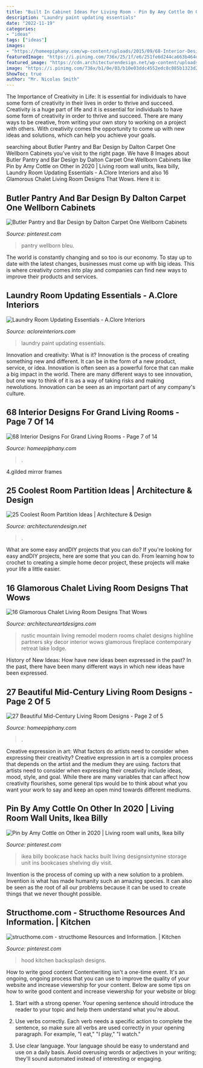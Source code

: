 ```yaml
---
title: "Built In Cabinet Ideas For Living Room - Pin By Amy Cottle On Other In 2020"
description: "Laundry paint updating essentials"
date: "2022-11-19"
categories:
- "ideas"
tags: ["ideas"]
images:
- "https://homeepiphany.com/wp-content/uploads/2015/09/68-Interior-Designs-For-Grand-Living-Rooms-33.jpg"
featuredImage: "https://i.pinimg.com/736x/25/1f/e6/251fe6d244ca663b464d3966ad6eb944.jpg"
featured_image: "https://cdn.architecturendesign.net/wp-content/uploads/2014/08/3137.jpg"
image: "https://i.pinimg.com/736x/b1/0e/03/b10e03ddc4552edc8c085b1323d2ed02.jpg"
ShowToc: true
author: "Mr. Nicolas Smith"
---
```



The Importance of Creativity in Life: It is essential for individuals to have some form of creativity in their lives in order to thrive and succeed.
Creativity is a huge part of life and it is essential for individuals to have some form of creativity in order to thrive and succeed. There are many ways to be creative, from writing your own story to working on a project with others. With creativity comes the opportunity to come up with new ideas and solutions, which can help you achieve your goals.

	

		
searching about Butler Pantry and Bar Design by Dalton Carpet One Wellborn Cabinets you've visit to the right page. We have 8 Images about Butler Pantry and Bar Design by Dalton Carpet One Wellborn Cabinets like Pin by Amy Cottle on Other in 2020 | Living room wall units, Ikea billy, Laundry Room Updating Essentials - A.Clore Interiors and also 16 Glamorous Chalet Living Room Designs That Wows. Here it is:
		
    
## Butler Pantry And Bar Design By Dalton Carpet One Wellborn Cabinets

<img loading=lazy src="https://i.pinimg.com/736x/25/1f/e6/251fe6d244ca663b464d3966ad6eb944.jpg" onerror="this.onerror=null;this.src='https://tse3.mm.bing.net/th?id=OIP.OTmCVsAz7MsWo1ZCmxOmnQHaOD&amp;pid=15.1';" alt="Butler Pantry and Bar Design by Dalton Carpet One Wellborn Cabinets">

_Source: pinterest.com_

>pantry wellborn bleu. 

	

The world is constantly changing and so too is our economy. To stay up to date with the latest changes, businesses must come up with big ideas. This is where creativity comes into play and companies can find new ways to improve their products and services.

    
## Laundry Room Updating Essentials - A.Clore Interiors

<img loading=lazy src="http://acloreinteriors.com/wp-content/uploads/2016/05/ad1dd2c9f3301b999b3bea173d64686e.jpg" onerror="this.onerror=null;this.src='https://tse3.mm.bing.net/th?id=OIP.msJime9lj5jUZ95Pp-oqSAHaJ4&amp;pid=15.1';" alt="Laundry Room Updating Essentials - A.Clore Interiors">

_Source: acloreinteriors.com_

>laundry paint updating essentials. 

	

Innovation and creativity: What is it?
Innovation is the process of creating something new and different. It can be in the form of a new product, service, or idea. Innovation is often seen as a powerful force that can make a big impact in the world. There are many different ways to see innovation, but one way to think of it is as a way of taking risks and making newolutions. Innovation can be seen as an important part of any company's culture.

    
## 68 Interior Designs For Grand Living Rooms - Page 7 Of 14

<img loading=lazy src="https://homeepiphany.com/wp-content/uploads/2015/09/68-Interior-Designs-For-Grand-Living-Rooms-33.jpg" onerror="this.onerror=null;this.src='https://tse3.mm.bing.net/th?id=OIP.M932Zhaf8WyIkucRDMigjQHaE7&amp;pid=15.1';" alt="68 Interior Designs For Grand Living Rooms - Page 7 of 14">

_Source: homeepiphany.com_

>. 

	

4.gilded mirror frames

    
## 25 Coolest Room Partition Ideas | Architecture &amp; Design

<img loading=lazy src="https://cdn.architecturendesign.net/wp-content/uploads/2014/08/3137.jpg" onerror="this.onerror=null;this.src='https://tse4.mm.bing.net/th?id=OIP.0U4_h8rUDRzr4zKdHGWjhgHaLK&amp;pid=15.1';" alt="25 Coolest Room Partition Ideas | Architecture &amp; Design">

_Source: architecturendesign.net_

>. 

	

What are some easy andDIY projects that you can do?
If you're looking for easy andDIY projects, here are some that you can do. From learning how to crochet to creating a simple home decor project, these projects will make your life a little easier.

    
## 16 Glamorous Chalet Living Room Designs That Wows

<img loading=lazy src="https://www.architectureartdesigns.com/wp-content/uploads/2016/11/8-4-630x616.jpg" onerror="this.onerror=null;this.src='https://tse1.mm.bing.net/th?id=OIP.raPBksbRCfUQeXo-xk5WGgHaHP&amp;pid=15.1';" alt="16 Glamorous Chalet Living Room Designs That Wows">

_Source: architectureartdesigns.com_

>rustic mountain living remodel modern rooms chalet designs highline partners sky decor interior wows glamorous fireplace contemporary retreat lake lodge. 

	

History of New Ideas: How have new ideas been expressed in the past?
In the past, there have been many different ways in which new ideas have been expressed.

    
## 27 Beautiful Mid-Century Living Room Designs - Page 2 Of 5

<img loading=lazy src="https://www.homeepiphany.com/wp-content/uploads/2015/06/27-Beautiful-Mid-Century-Living-Room-Designs-6.jpg" onerror="this.onerror=null;this.src='https://tse4.mm.bing.net/th?id=OIP.3Ek9ObnwxELo477ezGYCkAHaJ3&amp;pid=15.1';" alt="27 Beautiful Mid-Century Living Room Designs - Page 2 of 5">

_Source: homeepiphany.com_

>. 

	

Creative expression in art: What factors do artists need to consider when expressing their creativity?
Creative expression in art is a complex process that depends on the artist and the medium they are using. factors that artists need to consider when expressing their creativity include ideas, mood, style, and goal. While there are many variables that can affect how creativity flourishes, some general tips would be to think about what you want your work to say and keep an open mind towards different mediums.

    
## Pin By Amy Cottle On Other In 2020 | Living Room Wall Units, Ikea Billy

<img loading=lazy src="https://i.pinimg.com/736x/cf/d0/cb/cfd0cbab768c7ff9ee06fcd484edadae.jpg" onerror="this.onerror=null;this.src='https://tse2.mm.bing.net/th?id=OIP.R-PRtGD2xG0rvIO2tvPUGgHaLH&amp;pid=15.1';" alt="Pin by Amy Cottle on Other in 2020 | Living room wall units, Ikea billy">

_Source: pinterest.com_

>ikea billy bookcase hack hacks built living designsixtynine storage unit ins bookcases shelving diy visit. 

	

Invention is the process of coming up with a new solution to a problem. Invention is what has made humanity such an amazing species. It can also be seen as the root of all our problems because it can be used to create things that we never thought possible.

    
## Structhome.com - Structhome Resources And Information. | Kitchen

<img loading=lazy src="https://i.pinimg.com/736x/b1/0e/03/b10e03ddc4552edc8c085b1323d2ed02.jpg" onerror="this.onerror=null;this.src='https://tse1.mm.bing.net/th?id=OIP.1nb42czoS8STR8WMZ0H7-wHaL1&amp;pid=15.1';" alt="structhome.com - structhome Resources and Information. | Kitchen">

_Source: pinterest.com_

>hood kitchen backsplash designs. 

	

How to write good content
Contentwriting isn't a one-time event. It's an ongoing, ongoing process that you can use to improve the quality of your website and increase viewership for your content. Below are some tips on how to write good content and increase viewership for your website or blog: 
1) Start with a strong opener. Your opening sentence should introduce the reader to your topic and help them understand what you're about. 

2) Use verbs correctly. Each verb needs a specific action to complete the sentence, so make sure all verbs are used correctly in your opening paragraph. For example, "I eat," "I play," "I watch." 

3) Use clear language. Your language should be easy to understand and use on a daily basis. Avoid overusing words or adjectives in your writing; they'll sound automated instead of interesting or engaging.

